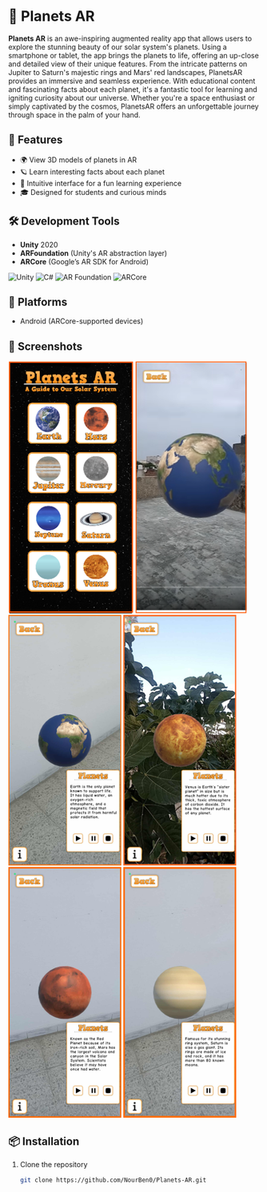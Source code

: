 # 🌌 Planets AR

**Planets AR** is an awe-inspiring augmented reality app that allows users to explore the stunning beauty of our solar system's planets. Using a smartphone or tablet, the app brings the planets to life, offering an up-close and detailed view of their unique features. From the intricate patterns on Jupiter to Saturn's majestic rings and Mars' red landscapes, PlanetsAR provides an immersive and seamless experience. With educational content and fascinating facts about each planet, it's a fantastic tool for learning and igniting curiosity about our universe. Whether you're a space enthusiast or simply captivated by the cosmos, PlanetsAR offers an unforgettable journey through space in the palm of your hand.

## 🚀 Features

- 🌍 View 3D models of planets in AR
- 🪐 Learn interesting facts about each planet
- 🔭 Intuitive interface for a fun learning experience
- 🎓 Designed for students and curious minds

## 🛠 Development Tools

- **Unity** 2020
- **ARFoundation** (Unity's AR abstraction layer)
- **ARCore** (Google’s AR SDK for Android)
  
<p align="left">
  <img src="https://img.shields.io/badge/Unity-100000?style=for-the-badge&logo=unity&logoColor=white" alt="Unity"/>
  <img src="https://img.shields.io/badge/C%23-239120?style=for-the-badge&logo=c-sharp&logoColor=white" alt="C#"/>
  <img src="https://img.shields.io/badge/ARFoundation-000000?style=for-the-badge&logo=unity&logoColor=white" alt="AR Foundation"/>
  <img src="https://img.shields.io/badge/ARCore-4285F4?style=for-the-badge&logo=google&logoColor=white" alt="ARCore"/>
</p>


## 📱 Platforms

- Android (ARCore-supported devices)

## 📸 Screenshots


<img src="Captures/capture1.png" width="250" />     <img src="Captures/capture2.png" width="223" />      <img src="Captures/capture3.png" width="226" />      <img src="Captures/capture4.png" width="226" />      <img src="Captures/capture5.png" width="226" />     <img src="Captures/capture6.png" width="226" />



## 📦 Installation

1. Clone the repository  
   ```bash
   git clone https://github.com/NourBen0/Planets-AR.git

